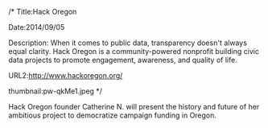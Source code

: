 /*
Title:Hack Oregon 

Date:2014/09/05

Description: When it comes to public data, transparency doesn't always equal clarity. Hack Oregon is a community-powered nonprofit building civic data projects to promote engagement, awareness, and quality of life. 

URL2:http://www.hackoregon.org/

thumbnail:pw-qkMe1.jpeg
 */

Hack Oregon founder Catherine N. will present the history and future of her ambitious project to democratize campaign funding in Oregon.  